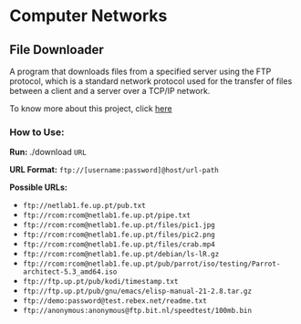 # Computer Networks

## File Downloader

A program that downloads files from a specified server using the FTP protocol, which is a standard network protocol used for the transfer of files between a client and a server over a TCP/IP network.

To know more about this project, click [here](report.pdf)

### How to Use:

**Run:** ./download `URL`

**URL Format:** `ftp://[username:password]@host/url-path`

**Possible URLs:**
* `ftp://netlab1.fe.up.pt/pub.txt`
* `ftp://rcom:rcom@netlab1.fe.up.pt/pipe.txt`
* `ftp://rcom:rcom@netlab1.fe.up.pt/files/pic1.jpg`
* `ftp://rcom:rcom@netlab1.fe.up.pt/files/pic2.png`
* `ftp://rcom:rcom@netlab1.fe.up.pt/files/crab.mp4`
* `ftp://rcom:rcom@netlab1.fe.up.pt/debian/ls-lR.gz`
* `ftp://rcom:rcom@netlab1.fe.up.pt/pub/parrot/iso/testing/Parrot-architect-5.3_amd64.iso`
* `ftp://ftp.up.pt/pub/kodi/timestamp.txt`
* `ftp://ftp.up.pt/pub/gnu/emacs/elisp-manual-21-2.8.tar.gz`
* `ftp://demo:password@test.rebex.net/readme.txt`
* `ftp://anonymous:anonymous@ftp.bit.nl/speedtest/100mb.bin`